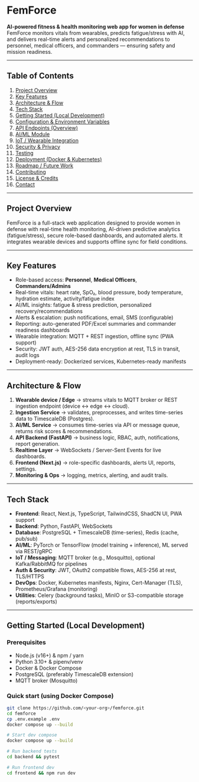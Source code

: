 # FemForce

**AI-powered fitness & health monitoring web app for women in defense**  
FemForce monitors vitals from wearables, predicts fatigue/stress with AI, and delivers real-time alerts and personalized recommendations to personnel, medical officers, and commanders — ensuring safety and mission readiness.

---

## Table of Contents
1. [Project Overview](#project-overview)  
2. [Key Features](#key-features)  
3. [Architecture & Flow](#architecture--flow)  
4. [Tech Stack](#tech-stack)  
5. [Getting Started (Local Development)](#getting-started-local-development)  
6. [Configuration & Environment Variables](#configuration--environment-variables)  
7. [API Endpoints (Overview)](#api-endpoints-overview)  
8. [AI/ML Module](#aiml-module)  
9. [IoT / Wearable Integration](#iot--wearable-integration)  
10. [Security & Privacy](#security--privacy)  
11. [Testing](#testing)  
12. [Deployment (Docker & Kubernetes)](#deployment-docker--kubernetes)  
13. [Roadmap / Future Work](#roadmap--future-work)  
14. [Contributing](#contributing)  
15. [License & Credits](#license--credits)  
16. [Contact](#contact)

---

## Project Overview
FemForce is a full-stack web application designed to provide women in defense with real-time health monitoring, AI-driven predictive analytics (fatigue/stress), secure role-based dashboards, and automated alerts. It integrates wearable devices and supports offline sync for field conditions.

---

## Key Features
- Role-based access: **Personnel**, **Medical Officers**, **Commanders/Admins**  
- Real-time vitals: heart rate, SpO₂, blood pressure, body temperature, hydration estimate, activity/fatigue index  
- AI/ML insights: fatigue & stress prediction, personalized recovery/recommendations  
- Alerts & escalation: push notifications, email, SMS (configurable)  
- Reporting: auto-generated PDF/Excel summaries and commander readiness dashboards  
- Wearable integration: MQTT + REST ingestion, offline sync (PWA support)  
- Security: JWT auth, AES-256 data encryption at rest, TLS in transit, audit logs  
- Deployment-ready: Dockerized services, Kubernetes-ready manifests

---

## Architecture & Flow
1. **Wearable device / Edge** → streams vitals to MQTT broker or REST ingestion endpoint (device ↔ edge ↔ cloud).  
2. **Ingestion Service** → validates, preprocesses, and writes time-series data to TimescaleDB (Postgres).  
3. **AI/ML Service** → consumes time-series via API or message queue, returns risk scores & recommendations.  
4. **API Backend (FastAPI)** → business logic, RBAC, auth, notifications, report generation.  
5. **Realtime Layer** → WebSockets / Server-Sent Events for live dashboards.  
6. **Frontend (Next.js)** → role-specific dashboards, alerts UI, reports, settings.  
7. **Monitoring & Ops** → logging, metrics, alerting, and audit trails.


---

## Tech Stack
- **Frontend**: React, Next.js, TypeScript, TailwindCSS, ShadCN UI, PWA support  
- **Backend**: Python, FastAPI, WebSockets  
- **Database**: PostgreSQL + TimescaleDB (time-series), Redis (cache, pub/sub)  
- **AI/ML**: PyTorch or TensorFlow (model training + inference), ML served via REST/gRPC  
- **IoT / Messaging**: MQTT broker (e.g., Mosquitto), optional Kafka/RabbitMQ for pipelines  
- **Auth & Security**: JWT, OAuth2 compatible flows, AES-256 at rest, TLS/HTTPS  
- **DevOps**: Docker, Kubernetes manifests, Nginx, Cert-Manager (TLS), Prometheus/Grafana (monitoring)  
- **Utilities**: Celery (background tasks), MinIO or S3-compatible storage (reports/exports)

---

## Getting Started (Local Development)

### Prerequisites
- Node.js (v16+) & npm / yarn  
- Python 3.10+ & pipenv/venv  
- Docker & Docker Compose  
- PostgreSQL (preferably TimescaleDB extension)  
- MQTT broker (Mosquitto)

### Quick start (using Docker Compose)
```bash
git clone https://github.com/<your-org>/femforce.git
cd femforce
cp .env.example .env
docker compose up --build

# Start dev compose
docker compose up --build

# Run backend tests
cd backend && pytest

# Run frontend dev
cd frontend && npm run dev
